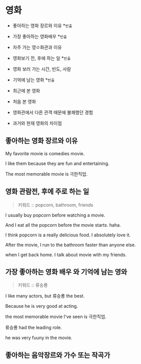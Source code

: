 # 영화

- 좋아하는 영화 장르와 이유 \*`빈출`

- 가장 좋아하는 영화배우 \*`빈출`

- 자주 가는 영ㅇ화관과 이유

- 영화보기 전, 후에 하는 일 \*`빈출`
- 영화 보러 가는 시간, 빈도, 사람

- 기억에 남는 영화 \*`빈출`
- 최근에 본 영화
- 처음 본 영화
- 영화관에서 다른 관객 때문에 불쾌했던 경험

- 과거와 현재 영화의 차이점

## 좋아하는 영화 장르와 이유

My favorite movie is comedies movie.

I like them because they are fun and entertaining.

The most memorable movie is 극한직업.

## 영화 관람전, 후에 주로 하는 일

> 키워드 :: popcorn, bathroom, friends

I usually buy popcorn before watching a movie.

And I eat all the popcorn before the movie starts. haha.

I think popcorn is a really delicious food. I absolutely love it.

After the movie, I run to the bathroom faster than anyone else.

when I get back home. I talk about movie with my friends.

## 가장 좋아하는 영화 배우 와 기억에 남는 영와

> 키워드 :: 류승룡

I like many actors, but 류승룡 the best.

Because he is very good at acting.

the most memorable movie I've seen is 극한직업.

류승룡 had the leading role.

he was very fuuny in the movie.


## 좋아하는 음악장르와 가수 또는 작곡가


